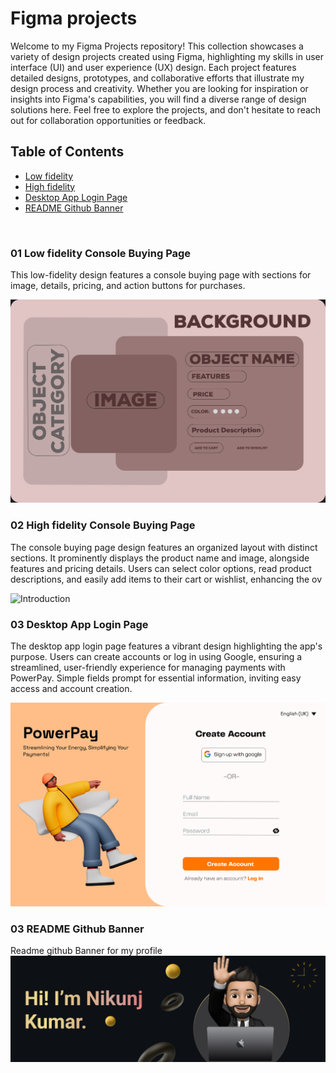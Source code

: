 # Figma projects

Welcome to my Figma Projects repository! This collection showcases a variety of design projects created using Figma, highlighting my skills in user interface (UI) and user experience (UX) design. Each project features detailed designs, prototypes, and collaborative efforts that illustrate my design process and creativity. Whether you are looking for inspiration or insights into Figma's capabilities, you will find a diverse range of design solutions here. Feel free to explore the projects, and don't hesitate to reach out for collaboration opportunities or feedback. 


## Table of Contents
- [Low fidelity](#Low-fidelity-Console-Buying-Page)
- [High fidelity](#High-fidelity-Console-Buying-Page)
- [Desktop App Login Page](#Desktop-App-Login-Page)
- [README Github Banner](#README-Github-Banner)

<br>

### 01 Low fidelity Console Buying Page
This low-fidelity design features a console buying page with sections for image, details, pricing, and action buttons for purchases.

![Introduction](https://github.com/nikunjk9/Figma_Projects/blob/main/Low%20fidelity.jpg)

### 02  High fidelity Console Buying Page
The console buying page design features an organized layout with distinct sections. It prominently displays the product name and image, alongside features and pricing details. Users can select color options, read product descriptions, and easily add items to their cart or wishlist, enhancing the ov

![Introduction](https://github.com/nikunjk9/Figma_Projects/blob/main/Console_Buy%20page.jpg)

### 03  Desktop App Login Page
The desktop app login page features a vibrant design highlighting the app's purpose. Users can create accounts or log in using Google, ensuring a streamlined, user-friendly experience for managing payments with PowerPay. Simple fields prompt for essential information, inviting easy access and account creation.

![Introduction](https://github.com/nikunjk9/Figma_Projects/blob/main/Desktop%20APP%20Login%20Page.jpg)

### 03  README Github Banner
Readme github Banner for my profile
![Introduction](https://github.com/nikunjk9/Figma_Projects/blob/main/README%20Github%20Banner.jpg)
